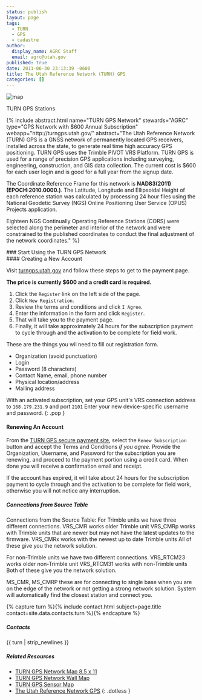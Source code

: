 ```yaml
---
status: publish
layout: page
tags:
  - TURN
  - GPS
  - cadastre
author:
  display_name: AGRC Staff
  email: agrc@utah.gov
published: true
date: 2011-06-30 23:13:39 -0600
title: The Utah Reference Network (TURN) GPS
categories: []
---
```

<div class="caption"><img title="map" src="{{ "/images/turn_gps_utah_network_rtk.png" | prepend: site.baseurl }}">
  <p class="caption-text">TURN GPS Stations</p>
</div>
{% include abstract.html
name="TURN GPS Network"
stewards="AGRC"
type="GPS Network with $600 Annual Subscription"
webapp="http://turngps.utah.gov/"
abstract="The Utah Reference Network (TURN) GPS is a GNSS network of permanently located GPS receivers, installed across the state, to generate real time high accuracy GPS positioning. TURN GPS uses the Trimble PIVOT VRS Platform. TURN GPS is used for a range of precision GPS applications including surveying, engineering, construction, and GIS data collection. The current cost is $600 for each user login and is good for a full year from the signup date.<p></p>
<p>The Coordinate Reference Frame for this network is <strong>NAD83(2011)(EPOCH:2010.0000.)</strong>. The Latitude, Longitude and Ellipsoidal Height of each reference station was calculated by processing 24 hour files using the National Geodetic Survey (NGS) Online Positioning User Service (OPUS) Projects application.</p>
<p>Eighteen NGS Continually Operating Reference Stations (CORS) were selected along the perimeter and interior of the network and were constrained to the published coordinates to conduct the final adjustment of the network coordinates." %}

<div class="grid package">
  <div class="grid__col grid__col--12-of-12" markdown="1">
### Start Using the TURN GPS Network

  <div class="package-content" markdown="1">
#### Creating a New Account

Visit [turngps.utah.gov](http://turngps.utah.gov) and follow these steps to get to the payment page.

**The price is currently $600 and a credit card is required.**

1. Click the `Register` link on the left side of the page.
1. Click `New Registration`.
1. Review the terms and conditions and click `I Agree`.
1. Enter the information in the form and click `Register`.
1. That will take you to the payment page.
1. Finally, it will take approximately 24 hours for the subscription payment to cycle through and the activation to be complete for field work.

These are the things you wil need to fill out registration form.
- Organization (avoid punctuation)
- Login
- Password (8 characters)
- Contact Name, email, phone number
- Physical location/address
- Mailing  address

With an activated subscription, set your GPS unit's VRS connection address to `168.179.231.9` and port `2101`
Enter your new device-specific username and password.
{: .pop }

#### Renewing An Account

From the [TURN GPS secure payment site](https://secure.utah.gov/turngps/), select the `Renew Subscription` button and accept the Terms and Conditions _if you agree_. Provide the Organization, Username, and Password for the subscription you are renewing, and proceed to the payment portion using a credit card. When done you will receive a confirmation email and receipt.

If the account has expired, it will take about 24 hours for the subscription payment to cycle through and the activation to be complete for field work, otherwise you will not notice any interruption.

##### Connections from Source Table
Connections from the Source Table:
For Trimble units we have three different connections.
VRS_CMR works older Trimble unit
VRS_CMRp works with Trimble units that are newer but may not have the latest updates to the firmware.
VRS_CMRx works with the newest up to date Trimble units
All of these give you the network solution.

For non-Trimble units we have two different connections.
VRS_RTCM23 works older non-Trimble unit
VRS_RTCM31 works with non-Trimble units
Both of these give you the network solution.

MS_CMR, MS_CMRP these are for connecting to single base when you are on the edge of the network or not getting a strong network solution. System will automatically find the closest station and connect you.

{% capture turn %}{% include contact.html subject=page.title contact=site.data.contacts.turn  %}{% endcapture %}
##### Contacts
{{ turn | strip_newlines }}

##### Related Resources

- [TURN GPS Network Map 8.5 x 11](ftp://ftp.agrc.utah.gov/UtahSGID_Vector/UTM12_NAD83/CADASTRE/TURNGPS_NetworkMap_8x11.pdf)
- [TURN GPS Network Wall Map](ftp://ftp.agrc.utah.gov/UtahSGID_Vector/UTM12_NAD83/CADASTRE/TURNGPS_NetworkWallMap.pdf)
- [TURN GPS Sensor Map](http://turngps.utah.gov/Map/SensorMap.aspx)
- [The Utah Reference Network GPS](http://turngps.utah.gov/)
{: .dotless }
  </div>
  </div>
</div>
